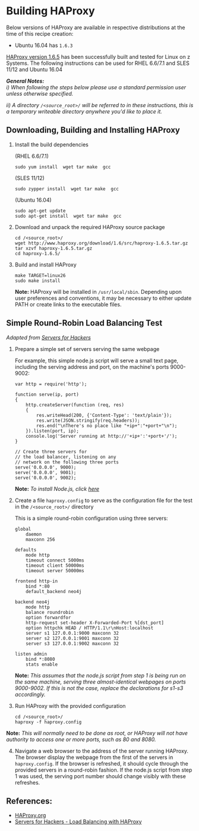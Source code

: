 <!---PACKAGE:HAProxy--->
<!---DISTRO:SLES 12:1.6--->
<!---DISTRO:SLES 11:1.6--->
<!---DISTRO:RHEL 7.1:1.6--->
<!---DISTRO:RHEL 6.6:1.6--->
<!---DISTRO:Ubuntu 16.x:Distro, 1.6--->

# Building HAProxy

Below versions of HAProxy are available in respective distributions at the time of this recipe creation:

*    Ubuntu 16.04 has `1.6.3`

[HAProxy version 1.6.5](http://www.haproxy.org/) has been successfully built and tested for Linux on z Systems. The following instructions can be used for RHEL 6.6/7.1 and SLES 11/12 and Ubuntu 16.04


_**General Notes:**_ 	 
_i) When following the steps below please use a standard permission user unless otherwise specified._

_ii) A directory `/<source_root>/` will be referred to in these instructions, this is a temporary writeable directory anywhere you'd like to place it._

## Downloading, Building and Installing HAProxy
1. Install the build dependencies

      (RHEL 6.6/7.1)
     ```
    sudo yum install  wget tar make  gcc 
     ```
     
     (SLES 11/12)
     ```
    sudo zypper install  wget tar make  gcc
     ```
	 
	 (Ubuntu 16.04)
     ```
	 sudo apt-get update
     sudo apt-get install  wget tar make  gcc
     ```
2.  Download and unpack the required HAProxy source package

        cd /<source_root>/
        wget http://www.haproxy.org/download/1.6/src/haproxy-1.6.5.tar.gz
        tar xzvf haproxy-1.6.5.tar.gz
        cd haproxy-1.6.5/

3.  Build and install HAProxy

        make TARGET=linux26
        sudo make install

    **Note:** HAProxy will be installed in `/usr/local/sbin`. Depending upon user preferences and conventions, it may be necessary to either update PATH or create links to the executable files.

## Simple Round-Robin Load Balancing Test

_Adapted from [Servers for Hackers](https://serversforhackers.com/load-balancing-with-haproxy)_

1.  Prepare a simple set of servers serving the same webpage

    For example, this simple node.js script will serve a small text page, including the serving address and port, on the machine's ports 9000-9002:

        var http = require('http');

        function serve(ip, port)
        {
            http.createServer(function (req, res)
            {
                res.writeHead(200, {'Content-Type': 'text/plain'});
                res.write(JSON.stringify(req.headers));
                res.end("\nThere's no place like "+ip+":"+port+"\n");
            }).listen(port, ip);
            console.log('Server running at http://'+ip+':'+port+'/');
        }

        // Create three servers for
        // the load balancer, listening on any
        // network on the following three ports
        serve('0.0.0.0', 9000);
        serve('0.0.0.0', 9001);
        serve('0.0.0.0', 9002);

    **Note:** *To install Node.js, click [here](http://developer.ibm.com/node/sdk/)*
2.  Create a file `haproxy.config` to serve as the configuration file for the test in the  `/<source_root>/` directory

    This is a simple round-robin configuration using three servers:

        global
            daemon
            maxconn 256

        defaults
            mode http
            timeout connect 5000ms
            timeout client 50000ms
            timeout server 50000ms

        frontend http-in
            bind *:80
            default_backend neo4j

        backend neo4j
            mode http
            balance roundrobin
            option forwardfor
            http-request set-header X-Forwarded-Port %[dst_port]
            option httpchk HEAD / HTTP/1.1\r\nHost:localhost
            server s1 127.0.0.1:9000 maxconn 32
            server s2 127.0.0.1:9001 maxconn 32
            server s3 127.0.0.1:9002 maxconn 32

        listen admin
            bind *:8080
            stats enable

    **Note:** *This assumes that the node.js script from step 1 is being run on the same machine, serving three almost-identical webpages on ports 9000-9002\. If this is not the case, replace the declarations for s1-s3 accordingly.*

3.  Run HAProxy with the provided configuration
      
        cd /<source_root>/
        haproxy -f haproxy.config

  **Note:** *This will normally need to be done as root, or HAProxy will not have authority to access one or more ports, such as 80 and 8080.*

4.  Navigate a web browser to the address of the server running HAProxy. The browser display the webpage from the first of the servers in `haproxy.config`. If the browser is refreshed, it should cycle through the provided servers in a round-robin fashion. If the node.js script from step 1 was used, the serving port number should change visibly with these refreshes.

## [](#references)References:

*   [HAProxy.org](http://www.haproxy.org/)
*   [Servers for Hackers - Load Balancing with HAProxy](https://serversforhackers.com/load-balancing-with-haproxy)
